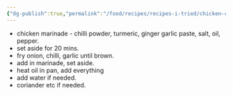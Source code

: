 ```yaml
---
{"dg-publish":true,"permalink":"/food/recipes/recipes-i-tried/chicken-chukka/","created":"2025-02-20T00:44:48.613+08:00","updated":"2025-03-25T20:38:16.420+08:00"}
---
```



 - chicken marinade - chilli powder, turmeric, ginger garlic paste, salt, oil, pepper. 
 - set aside for 20 mins.
 - fry onion, chilli, garlic until brown.
 - add in marinade, set aside.
 - heat oil in pan, add everything
 - add water if needed. 
 - coriander etc if needed.